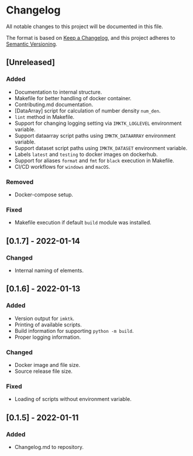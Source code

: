 # Changelog
All notable changes to this project will be documented in this file.

The format is based on [Keep a Changelog](https://keepachangelog.com/en/1.0.0/),
and this project adheres to [Semantic Versioning](https://semver.org/spec/v2.0.0.html).

## [Unreleased]
### Added
- Documentation to internal structure.
- Makefile for better handling of docker container.
- Contributing.md documentation.
- [DataArray] script for calculation of number density `num_den`.
- `lint` method in Makefile.
- Support for changing logging setting via `IMKTK_LOGLEVEL` environment variable.
- Support dataarray script paths using `IMKTK_DATAARRAY` environment variable.
- Support dataset script paths using `IMKTK_DATASET` environment variable.
- Labels `latest` and `testing` to docker images on dockerhub.
- Support for aliases `format` and `fmt` for `black` execution in Makefile.
- CI/CD workflows for `windows` and `macOS`.
### Removed
- Docker-compose setup.
### Fixed
- Makefile execution if default `build` module was installed.

## [0.1.7] - 2022-01-14
### Changed
- Internal naming of elements.

## [0.1.6] - 2022-01-13
### Added
- Version output for `imktk`.
- Printing of available scripts.
- Build information for supporting `python -m build`.
- Proper logging information.
### Changed
- Docker image and file size.
- Source release file size.
### Fixed
- Loading of scripts without environment variable.

## [0.1.5] - 2022-01-11
### Added
- Changelog.md to repository.

